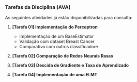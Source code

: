 ### Tarefas da Disciplina (AVA)

As seguintes atividades já estão disponibilizadas para consulta:

1. **[Tarefa 01] Implementação do Perceptron**
    * Implementação de um BaseEstimator
    * Validação com dataset Breast Cancer
    * Comparativo com outros classificadore

2. **[Tarefa 02] Comparação de Redes Neurais Rasas**

3. **[Tarefa 03] Descida de Gradiente e Taxa de Aprendizado**

3. **[Tarefa 04] Implementação de uma ELMT**

